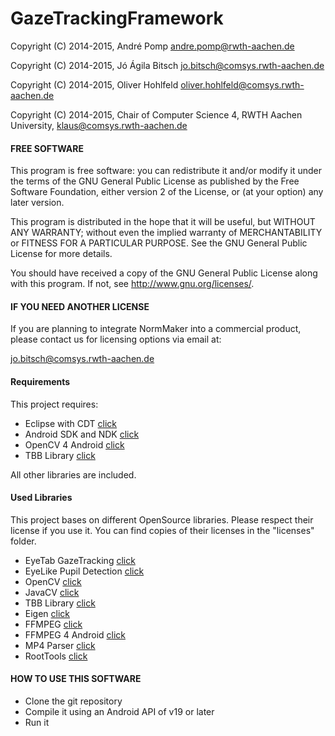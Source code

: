 # GazeTrackingFramework

Copyright (C) 2014-2015, André Pomp <andre.pomp@rwth-aachen.de>

Copyright (C) 2014-2015, Jó Ágila Bitsch <jo.bitsch@comsys.rwth-aachen.de>

Copyright (C) 2014-2015, Oliver Hohlfeld <oliver.hohlfeld@comsys.rwth-aachen.de>

Copyright (C) 2014-2015, Chair of Computer Science 4, RWTH Aachen University, <klaus@comsys.rwth-aachen.de>

#### FREE SOFTWARE

This program is free software: you can redistribute it and/or modify it under the terms of the GNU General Public License as published by the Free Software Foundation, either version 2 of the License, or (at your option) any later version.

This program is distributed in the hope that it will be useful, but WITHOUT ANY WARRANTY; without even the implied warranty of MERCHANTABILITY or FITNESS FOR A PARTICULAR PURPOSE.  See the GNU General Public License for more details.

You should have received a copy of the GNU General Public License along with this program.  If not, see <http://www.gnu.org/licenses/>.

#### IF YOU NEED ANOTHER LICENSE

If you are planning to integrate NormMaker into a commercial product, please contact us for licensing options via email at:

  jo.bitsch@comsys.rwth-aachen.de
  
#### Requirements
 This project requires:
  * Eclipse with CDT  [click](https://eclipse.org/)
  * Android SDK and NDK [click](http://developer.android.com/sdk/index.html)
  * OpenCV 4 Android [click](http://opencv.org/platforms/android.html)
  * TBB Library [click](https://www.threadingbuildingblocks.org/)
   
  All other libraries are included.
 
#### Used Libraries
 This project bases on different OpenSource libraries. Please respect their license if you use it. You can find copies of their licenses in the "licenses" folder. 
  * EyeTab GazeTracking  [click](https://github.com/errollw/EyeTab/)
  * EyeLike Pupil Detection [click](https://github.com/trishume/eyeLike)
  * OpenCV [click](http://opencv.org/) 
  * JavaCV [click](https://github.com/bytedeco/javacv) 
  * TBB Library [click](https://www.threadingbuildingblocks.org/)
  * Eigen [click](http://eigen.tuxfamily.org/index.php?title=Main_Page)
  * FFMPEG [click](https://www.ffmpeg.org/)
  * FFMPEG 4 Android [click](https://github.com/guardianproject/android-ffmpeg-java)
  * MP4 Parser [click](https://github.com/sannies/mp4parser)
  * RootTools [click](https://github.com/Stericson/RootTools)

#### HOW TO USE THIS SOFTWARE
* Clone the git repository
* Compile it using an Android API of v19 or later
* Run it
